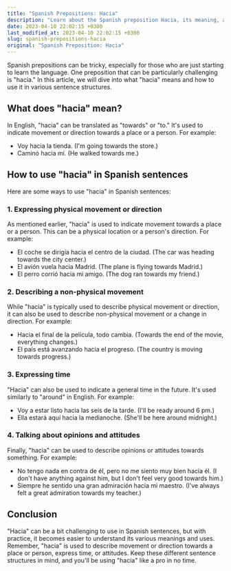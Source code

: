 ```yaml
---
title: "Spanish Prepositions: Hacia"
description: "Learn about the Spanish preposition Hacia, its meaning, and different ways to use it in sentences."
date: 2023-04-10 22:02:15 +0300
last_modified_at: 2023-04-10 22:02:15 +0300
slug: spanish-prepositions-hacia
original: "Spanish Preposition: Hacia"
---
```

Spanish prepositions can be tricky, especially for those who are just starting to learn the language. One preposition that can be particularly challenging is "hacia." In this article, we will dive into what "hacia" means and how to use it in various sentence structures.

## What does "hacia" mean?

In English, "hacia" can be translated as "towards" or "to." It's used to indicate movement or direction towards a place or a person. For example:

- Voy hacia la tienda. (I'm going towards the store.)
- Caminó hacia mí. (He walked towards me.)

## How to use "hacia" in Spanish sentences

Here are some ways to use "hacia" in Spanish sentences:

### 1. Expressing physical movement or direction

As mentioned earlier, "hacia" is used to indicate movement towards a place or a person. This can be a physical location or a person's direction. For example:

- El coche se dirigía hacia el centro de la ciudad. (The car was heading towards the city center.)
- El avión vuela hacia Madrid. (The plane is flying towards Madrid.)
- El perro corrió hacia mi amigo. (The dog ran towards my friend.)

### 2. Describing a non-physical movement

While "hacia" is typically used to describe physical movement or direction, it can also be used to describe non-physical movement or a change in direction. For example:

- Hacia el final de la película, todo cambia. (Towards the end of the movie, everything changes.)
- El país está avanzando hacia el progreso. (The country is moving towards progress.)

### 3. Expressing time

"Hacia" can also be used to indicate a general time in the future. It's used similarly to "around" in English. For example:

- Voy a estar listo hacia las seis de la tarde. (I'll be ready around 6 pm.)
- Ella estará aquí hacia la medianoche. (She'll be here around midnight.)

### 4. Talking about opinions and attitudes

Finally, "hacia" can be used to describe opinions or attitudes towards something. For example:

- No tengo nada en contra de él, pero no me siento muy bien hacia él. (I don't have anything against him, but I don't feel very good towards him.)
- Siempre he sentido una gran admiración hacia mi maestro. (I've always felt a great admiration towards my teacher.)

## Conclusion

"Hacia" can be a bit challenging to use in Spanish sentences, but with practice, it becomes easier to understand its various meanings and uses. Remember, "hacia" is used to describe movement or direction towards a place or person, express time, or attitudes. Keep these different sentence structures in mind, and you'll be using "hacia" like a pro in no time.